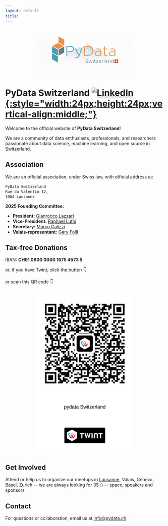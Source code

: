 ```yaml
---
layout: default
title: 
---
```


<img src="./pydataCH.png" alt="" width="300" style="display:block;margin:2rem auto;" />

# PyData Switzerland [![LinkedIn](https://cdn.jsdelivr.net/gh/simple-icons/simple-icons/icons/linkedin.svg){:style="width:24px;height:24px;vertical-align:middle;"}](https://www.linkedin.com/company/pydata-switzerland/)


Welcome to the official website of **PyData Switzerland**!

We are a community of data enthusiasts, professionals, and researchers passionate about data science, machine learning, and open source in Switzerland.

## Association

We are an official association, under Swiss law, with official address at:

```
PyData Switzerland
Rue du Valentin 12,
1004 Lausanne
```

**2025 Founding Committee:**

- **President:** [Gianrocco Lazzari](https://www.linkedin.com/in/gianroccolazzari/)
- **Vice-President:** [Raphael Luthi](https://www.linkedin.com/in/raphaelluthi/)
- **Secretary:** [Marco Calizzi](https://www.linkedin.com/in/marco-calizzi/)
- **Valais-representant:** [Gary Folli](https://www.linkedin.com/in/gary-folli/)

## Tax-free Donations

IBAN: **CH91 0900 0000 1675 4573 5**

or, if you have Twint, click the button 👇

<div id="rnw-paylink-button-wcbhq"></div>
<script type="module">
  import {TwintButton} from "https://unpkg.com/@raisenow/paylink-button@2/dist/TwintButton.js"
  TwintButton.render("#rnw-paylink-button-wcbhq", {
    "solution-id": "wcbhq",
    "solution-type": "pay",
    "language": "en",
    "size": "medium",
    "width": "fixed",
    "color-scheme": "dark",
  })
</script>

or scan this QR code 👇

<img src="./QR_twint_pydata-ch.png" alt="" width="300" style="display:block;margin:2rem auto;" />

## Get Involved

Attend or help us to organize our meetups in [Lausanne](https://www.meetup.com/pydata-lausanne/), Valais, Geneva, Basel, Zurich -- we are always looking for 3S :) -- space, speakers and sponsors 

## Contact

For questions or collaboration, email us at [info@pydata.ch](mailto:info@pydata.ch).
<br>

